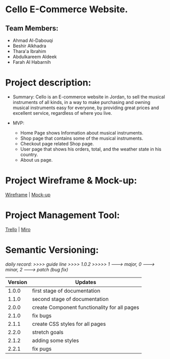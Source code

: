 # Cello E-Commerce Website.

## Team Members:

- Ahmad Al-Dabouqi
- Beshir Alkhadra
- Thara'a Ibrahim
- Abdulkareem Aldeek
- Farah Al Habarnih

# Project description:

- Summary: Cello is an E-commerce website in Jordan, to sell the musical instruments of all kinds, in a way to make purchasing and owning musical instruments easy for everyone, by providing great prices and excellent service, regardless of where you live.

- MVP:
  - Home Page shows Information about musical instruments.
  - Shop page that contains some of the musical instruments.
  - Checkout page related Shop page.
  - User page that shows his orders, total, and the weather state in his country.
  - About us page.

# Project Wireframe & Mock-up:

[Wireframe](https://github.com/nashmi-team/React-E-commerce/blob/main/docs/Wireframe-Links.jpg) |
[Mock-up](https://github.com/nashmi-team/React-E-commerce/blob/main/docs/Wireframe__Mockup.pdf)

# Project Management Tool:

[Trello](https://trello.com/b/KAkshWqN/ecommerce) |
[Miro](https://miro.com/app/board/o9J_kpJtSwA=/)

# Semantic Versioning:

_daily record: >>>> guide line >>>> 1.0.2 >>>>> 1 ---> major, 0 ---> minar, 2 ---> patch (bug fix)_

| Version | Updates                                      |
| ------- |----------------------------------------------|
| 1.0.0   | first stage of documentation                 |
| 1.1.0   | second stage of documentation                |
| 2.0.0   | create Component functionality for all pages |
| 2.1.0   | fix bugs                                     |
| 2.1.1   | create CSS styles for all pages              |
| 2.2.0   | stretch goals                                |
| 2.1.2   | adding some styles                           |
| 2.2.1   | fix pugs                                     |
